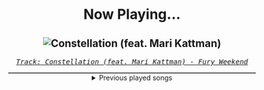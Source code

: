 <div align="center"> 
<h1>Now Playing...</h1>

![Constellation (feat. Mari Kattman)](https://i.scdn.co/image/ab67616d00001e027f3f78d129222417f5d391ec)
--
_<samp><a href="https://open.spotify.com/track/1Vc2O7cABknYBFgvHBqrJA">Track: Constellation (feat. Mari Kattman) - Fury Weekend</a></samp>_

<div style="border: 1px #4B5054 solid"></div>
<details>
  <summary>
    Previous played songs
  </summary>
  <table>
    <thead>
      <tr>
        <th>
          Artist
        </th>
        <th>
          Song
        </th>
        <th>
          Link
        </th>
      </tr>
    </thead>
    <tbody>
      <tr><td>Fury Weekend</td><td>Constellation (feat. Mari Kattman)</td><td><a href="https://open.spotify.com/track/1Vc2O7cABknYBFgvHBqrJA">https://open.spotify.com/track/1Vc2O7cABknYBFgvHBqrJA</a></td></tr><tr><td>Lindsey Stirling</td><td>Eye Of The Untold Her</td><td><a href="https://open.spotify.com/track/3mfm3PSCeQsU11UGdsINED">https://open.spotify.com/track/3mfm3PSCeQsU11UGdsINED</a></td></tr><tr><td>Too Close To Touch</td><td>Hurt Reynolds</td><td><a href="https://open.spotify.com/track/2bFxhasdtzWDihLhCgXgJT">https://open.spotify.com/track/2bFxhasdtzWDihLhCgXgJT</a></td></tr><tr><td>League of Legends</td><td>Mi Clan</td><td><a href="https://open.spotify.com/track/356YI2lqH74Ta2pKkLDeIF">https://open.spotify.com/track/356YI2lqH74Ta2pKkLDeIF</a></td></tr><tr><td>Spoken</td><td>Buried</td><td><a href="https://open.spotify.com/track/2wKtHz51DqgpbftevutQUy">https://open.spotify.com/track/2wKtHz51DqgpbftevutQUy</a></td></tr><tr><td>Vanx</td><td>Gib niemals auf</td><td><a href="https://open.spotify.com/track/4jK5H8a1Pt9B0E4tWzem1S">https://open.spotify.com/track/4jK5H8a1Pt9B0E4tWzem1S</a></td></tr><tr><td>Halocene</td><td>Glory Days</td><td><a href="https://open.spotify.com/track/0vZyBihPgujGitRXqC7D5H">https://open.spotify.com/track/0vZyBihPgujGitRXqC7D5H</a></td></tr><tr><td>HalaCG</td><td>If I'm Dreaming</td><td><a href="https://open.spotify.com/track/5QyKs9UJIBSCKu7NdTU46W">https://open.spotify.com/track/5QyKs9UJIBSCKu7NdTU46W</a></td></tr><tr><td>Amy Balcomb</td><td>A Distant Threat</td><td><a href="https://open.spotify.com/track/14kh8Qw1OpTiDDBM45xfrh">https://open.spotify.com/track/14kh8Qw1OpTiDDBM45xfrh</a></td></tr><tr><td>ERRA</td><td>Blue Reverie</td><td><a href="https://open.spotify.com/track/0EJxlfabsMsLNCJat4yMhs">https://open.spotify.com/track/0EJxlfabsMsLNCJat4yMhs</a></td></tr><tr><td>THE C0ST</td><td>NOT FOR ME</td><td><a href="https://open.spotify.com/track/3ab1bZUtAm9lroq0T7v6On">https://open.spotify.com/track/3ab1bZUtAm9lroq0T7v6On</a></td></tr><tr><td>Solidifake</td><td>Menu</td><td><a href="https://open.spotify.com/track/1vUWhK4QLdwZUuC15qjL6c">https://open.spotify.com/track/1vUWhK4QLdwZUuC15qjL6c</a></td></tr><tr><td>Hands Like Houses</td><td>BLOODRUSH</td><td><a href="https://open.spotify.com/track/2tbsXuIAzb0NrLmoujP224">https://open.spotify.com/track/2tbsXuIAzb0NrLmoujP224</a></td></tr><tr><td>Brandon McInnis</td><td>Welcome to the Black Parade (Japanese Version)</td><td><a href="https://open.spotify.com/track/0xHMj3tNV969bLANwv7FZi">https://open.spotify.com/track/0xHMj3tNV969bLANwv7FZi</a></td></tr><tr><td>Adelitas Way</td><td>Nights Like This</td><td><a href="https://open.spotify.com/track/3aUhjXdxNRjzRK4A5RDtYw">https://open.spotify.com/track/3aUhjXdxNRjzRK4A5RDtYw</a></td></tr><tr><td>Kai Wachi</td><td>Happier By Now</td><td><a href="https://open.spotify.com/track/6nQ4fNIa39RizJ2eDT6n2s">https://open.spotify.com/track/6nQ4fNIa39RizJ2eDT6n2s</a></td></tr><tr><td>Escape the Fate</td><td>Dearly Departed (feat. Bert McCracken)</td><td><a href="https://open.spotify.com/track/5j6F769jqaBlfBXSm5obT2">https://open.spotify.com/track/5j6F769jqaBlfBXSm5obT2</a></td></tr><tr><td>Void Chapter</td><td>Resist (feat. Celldweller) - Brian Skeel VIP</td><td><a href="https://open.spotify.com/track/5DaqEeeMXOHUPjXPQYegj5">https://open.spotify.com/track/5DaqEeeMXOHUPjXPQYegj5</a></td></tr><tr><td>Goodjohn Productions</td><td>Bimbocore</td><td><a href="https://open.spotify.com/track/0E7D4y0kMdstktFfennyNI">https://open.spotify.com/track/0E7D4y0kMdstktFfennyNI</a></td></tr><tr><td>Imminence</td><td>The Black</td><td><a href="https://open.spotify.com/track/3E9vgX9znf0o5m2IwKNCAj">https://open.spotify.com/track/3E9vgX9znf0o5m2IwKNCAj</a></td></tr>
    </tbody>
  </table>
</details>

</div>
